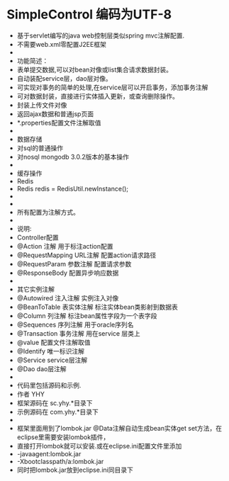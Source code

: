 # SimpleControl 编码为UTF-8
* 基于servlet编写的java web控制层类似spring mvc注解配置.
* 不需要web.xml零配置J2EE框架
* 
* 功能简述：
* 表单提交数据,可以对bean对像或list集合请求数据封装。
* 自动装配service层，dao层对像。 
* 可实现对事务的简单的处理,在service层可以开启事务，添加事务注解
* 可对数据封装，直接进行实体插入更新，或查询删除操作。
* 封装上传文件对像
* 返回ajax数据和普通jsp页面 
* *.properties配置文件注解取值
* 
* 数据存储
* 对sql的普通操作
* 对nosql mongodb 3.0.2版本的基本操作
* 
* 缓存操作
* Redis 
* Redis redis = RedisUtil.newInstance();
* 
* 
* 所有配置为注解方式。 
*
* 说明:
* Controller配置
* @Action			注解 用于标注action配置
* @RequestMapping	URL注解 配置action请求路径
* @RequestParam	参数注解 配置请求参数
* @ResponseBody	配置异步响应数据
* 
* 其它实例注解
* @Autowired	注入注解 实例注入对像
* @BeanToTable	表实体注解 标注实体bean类影射到数据表 
* @Column		列注解 标注bean属性字段为一个表字段
* @Sequences	序列注解 用于oracle序列名
* @Transaction	事务注解 用在service 层类上
* @value 配置文件注解取值
* @Identify 唯一标识注解
* @Service service层注解
* @Dao dao层注解
* 
* 代码里包括源码和示例.
* 作者 YHY
* 框架源码在 sc.yhy.*目录下
* 示例源码在 com.yhy.*目录下
*
* 框架里面用到了lombok.jar @Data注解自动生成bean实体get set方法，在eclipse里需要安装lombok插件，
* 直接打开lombok就可以安装.或在eclipse.ini配置文件里添加
* -javaagent:lombok.jar 
* -Xbootclasspath/a:lombok.jar
* 同时把lombok.jar放到eclipse.ini同目录下

